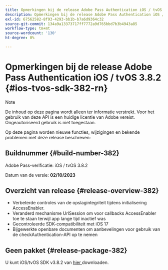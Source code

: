```yaml
---
title: Opmerkingen bij de release Adobe Pass Authentication iOS / tvOS 3.8.2
description: Opmerkingen bij de release Adobe Pass Authentication iOS / tvOS 3.8.2
exl-id: 67562582-8f93-4293-bb1b-b7a6d9364c32
source-git-commit: 134a9a13373717ff7772a9d765bbd7b3b4943a85
workflow-type: tm+mt
source-wordcount: '130'
ht-degree: 0%

---
```


# Opmerkingen bij de release Adobe Pass Authentication iOS / tvOS 3.8.2 {#ios-tvos-sdk-382-rn}

>[!NOTE]
>
>De inhoud op deze pagina wordt alleen ter informatie verstrekt. Voor het gebruik van deze API is een huidige licentie van Adobe vereist. Ongeautoriseerd gebruik is niet toegestaan.

Op deze pagina worden nieuwe functies, wijzigingen en bekende problemen met deze release beschreven:

## Buildnummer {#build-number-382}

Adobe Pass-verificatie: iOS / tvOS 3.8.2

Datum van de versie: **02/10/2023**

## Overzicht van release {#release-overview-382}

* Verbeterde controles van de opslagintegriteit tijdens initialisering AccessEnabler.
* Veranderd mechanisme UrlSession om voor callbacks AccessEnabler toe te staan terwijl app lange tijd inactief was
* Gecontroleerde SDK-compatibiliteit met iOS 17
* Bijgewerkte openbare documenten om aanbevelingen voor gebruik van de checkAuthentication-API op te nemen

## Geen pakket {#release-package-382}

U kunt iOS/tvOS SDK v3.8.2 van [ hier ](https://tve.zendesk.com/hc/en-us/articles/204963209-iOS-tvOS-Native-AccessEnabler-Library) downloaden.

